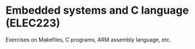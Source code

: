 Embedded systems and C language (ELEC223)
========================================

Exercises on Makefiles, C programs, ARM assembly language, etc. 
